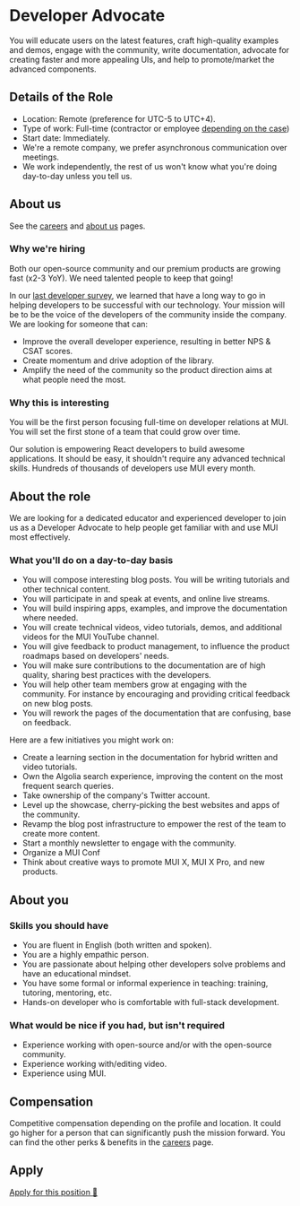 # Developer Advocate

<p class="description">You will educate users on the latest features, craft high-quality examples and demos, engage with the community, write documentation, advocate for creating faster and more appealing UIs, and help to promote/market the advanced components.</p>

## Details of the Role

- Location: Remote (preference for UTC-5 to UTC+4).
- Type of work: Full-time (contractor or employee [depending on the case](https://www.notion.so/mui-org/Hiring-FAQ-64763b756ae44c37b47b081f98915501))
- Start date: Immediately.
- We're a remote company, we prefer asynchronous communication over meetings.
- We work independently, the rest of us won't know what you're doing day-to-day unless you tell us.

## About us

See the [careers](/careers/) and [about us](/about/) pages.

### Why we're hiring

Both our open-source community and our premium products are growing fast (x2-3 YoY).
We need talented people to keep that going!

In our [last developer survey](/blog/2020-developer-survey-results/#5-how-can-we-improve-material-ui-for-you), we learned that have a long way to go in helping developers to be successful with our technology.
Your mission will be to be the voice of the developers of the community inside the company.
We are looking for someone that can:

- Improve the overall developer experience, resulting in better NPS & CSAT scores.
- Create momentum and drive adoption of the library.
- Amplify the need of the community so the product direction aims at what people need the most.

### Why this is interesting

You will be the first person focusing full-time on developer relations at MUI.
You will set the first stone of a team that could grow over time.

Our solution is empowering React developers to build awesome applications. It should be easy, it shouldn't require any advanced technical skills. Hundreds of thousands of developers use MUI every month.

## About the role

We are looking for a dedicated educator and experienced developer to join us as a Developer Advocate to help people get familiar with and use MUI most effectively.

### What you'll do on a day-to-day basis

- You will compose interesting blog posts. You will be writing tutorials and other technical content.
- You will participate in and speak at events, and online live streams.
- You will build inspiring apps, examples, and improve the documentation where needed.
- You will create technical videos, video tutorials, demos, and additional videos for the MUI YouTube channel.
- You will give feedback to product management, to influence the product roadmaps based on developers' needs.
- You will make sure contributions to the documentation are of high quality, sharing best practices with the developers.
- You will help other team members grow at engaging with the community. For instance by encouraging and providing critical feedback on new blog posts.
- You will rework the pages of the documentation that are confusing, base on feedback.

Here are a few initiatives you might work on:

- Create a learning section in the documentation for hybrid written and video tutorials.
- Own the Algolia search experience, improving the content on the most frequent search queries.
- Take ownership of the company's Twitter account.
- Level up the showcase, cherry-picking the best websites and apps of the community.
- Revamp the blog post infrastructure to empower the rest of the team to create more content.
- Start a monthly newsletter to engage with the community.
- Organize a MUI Conf
- Think about creative ways to promote MUI X, MUI X Pro, and new products.

## About you

### Skills you should have

- You are fluent in English (both written and spoken).
- You are a highly empathic person.
- You are passionate about helping other developers solve problems and have an educational mindset.
- You have some formal or informal experience in teaching: training, tutoring, mentoring, etc.
- Hands-on developer who is comfortable with full-stack development.

### What would be nice if you had, but isn't required

- Experience working with open-source and/or with the open-source community.
- Experience working with/editing video.
- Experience using MUI.

## Compensation

Competitive compensation depending on the profile and location. It could go higher for a person that can significantly push the mission forward. You can find the other perks & benefits in the [careers](/careers/#perks-amp-benefits) page.

## Apply

[Apply for this position 📮](https://airtable.com/shrdqo1Z6srZXGcvh?prefill_Applying+for=Developer%20Advocate)
